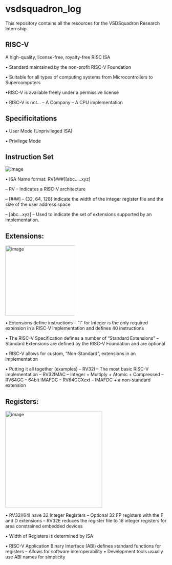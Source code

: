 # vsdsquadron_log
This repository contains all the resources for the VSDSquadron Research Internship 




## RISC-V

A high-quality, license-free, royalty-free RISC ISA

• Standard maintained by the non-profit RISC-V Foundation

• Suitable for all types of computing systems
from Microcontrollers to Supercomputers

•RISC-V is available freely under a permissive license

• RISC-V is not…
– A Company
– A CPU implementation


## Specificitations

• User Mode (Unprivileged ISA)

• Privilege Mode




## Instruction Set 



![image](https://github.com/mreddybalaji/vsdsquadron_log/assets/130784457/bd619147-e1b0-4dbb-80ff-3acbbd883314)


• ISA Name format: RV[###][abc…..xyz]


– RV – Indicates a RISC-V architecture


– [###] - {32, 64, 128} indicate the width of the
integer register file and the size of the user
address space


– [abc…xyz] – Used to indicate the set of
extensions supported by an implementation.




## Extensions:


<img width="218" alt="image" src="https://github.com/mreddybalaji/vsdsquadron_log/assets/130784457/029d6230-7715-40a6-91c7-ca4a033d8bd6">




• Extensions define instructions
– “I” for Integer is the only required extension in a RISC-V
implementation and defines 40 instructions

• The RISC-V Specification defines a number of “Standard
Extensions”
– Standard Extensions are defined by the RISC-V Foundation
and are optional

• RISC-V allows for custom, “Non-Standard”, extensions in
an implementation

• Putting it all together (examples)
– RV32I – The most basic RISC-V implementation
– RV32IMAC – Integer + Multiply + Atomic + Compressed
– RV64GC – 64bit IMAFDC
– RV64GCXext – IMAFDC + a non-standard extension





## Registers:


<img width="302" alt="image" src="https://github.com/mreddybalaji/vsdsquadron_log/assets/130784457/e93a1592-95f8-4977-a583-b95c1f7171ed">




• RV32I/64I have 32 Integer Registers
– Optional 32 FP registers with the F
and D extensions
– RV32E reduces the register file to 16
integer registers for area constrained
embedded devices

• Width of Registers is determined by ISA

• RISC-V Application Binary Interface (ABI)
defines standard functions for registers
– Allows for software interoperability
• Development tools usually use ABI names
for simplicity
















